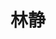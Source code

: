 ---
title: 林静
role: F5 资深架构师
bio: "专注云原生下的应用交付，F5 CIS-C，CES，BIG-IP Kubernetes Gateway API 项目负责人与布道师。https://linjing.io"
organizations:
- name: F5
social:
  - icon: home
    icon_pack: fas
    link: "https://myf5.net"
    display:
      header: false
    label: "主页"
  - icon: weixin
    icon_pack: fab
    link: 'https://myf5.net/contactme'
    display:
      header: true
    label: "联系"
  - icon: github
    icon_pack: fab
    link: https://github.com/myf5/
  - icon: linkedin
    icon_pack: fab
    link: https://www.linkedin.com/in/jing-lin-218b3915/
---